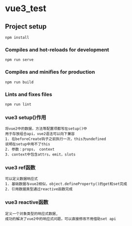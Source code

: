 # vue3_test

## Project setup
```
npm install
```

### Compiles and hot-reloads for development
```
npm run serve
```

### Compiles and minifies for production
```
npm run build
```

### Lints and fixes files
```
npm run lint
```

### vue3  setup()作用
```
将vue2中的数据，方法等配置项都写在setup()中
用于存放组合api，vue2语法可以向下兼容
1. 在beforeCreate钩子之前执行一次，this为undefined
说明在setup中用不了this
2. 参数：props， context
3. context中包含attrs，emit，slots
```
### vue3 ref函数
```
可以定义数据响应式
1. 基础数据与vue2相似，object.defineProperty()的get和set完成
2. 引用数据类型通过reactive函数完成
```
### vue3 reactive函数
```
定义一个对象类型的响应式数据,
成功的解决了vue2中的响应式问题，可以直接修改不用借助set api
```